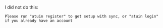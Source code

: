 
I did not do this:
```
Please run "atuin register" to get setup with sync, or "atuin login" if you already have an account
```
